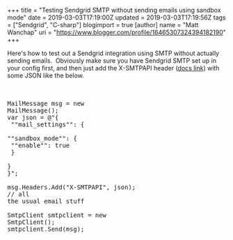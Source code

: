 +++
title = "Testing Sendgrid SMTP without sending emails using sandbox mode"
date = 2019-03-03T17:19:00Z
updated = 2019-03-03T17:19:56Z
tags = ["Sendgrid", "C-sharp"]
blogimport = true 
[author]
	name = "Matt Wanchap"
	uri = "https://www.blogger.com/profile/16465307324394182190"
+++

Here's how to test out a Sendgrid integration using SMTP without actually sending emails.&nbsp; Obviously make sure you have Sendgrid SMTP set up in your config first, and then just add the X-SMTPAPI header (<a href="https://sendgrid.com/docs/for-developers/sending-email/sandbox-mode/" target="_blank">docs link</a>) with some JSON like the below.<br /><br /><br /><pre>MailMessage msg = new MailMessage();<br />var json = @"{<br />    ""mail_settings"": {<br />        ""sandbox_mode"": {<br />            ""enable"": true<br />        }<br />    }<br />}";<br /><br />msg.Headers.Add("X-SMTPAPI", json);<br />// all the usual email stuff<br /><br />SmtpClient smtpclient = new SmtpClient();<br />smtpclient.Send(msg);<br /></pre><div><br /></div>
